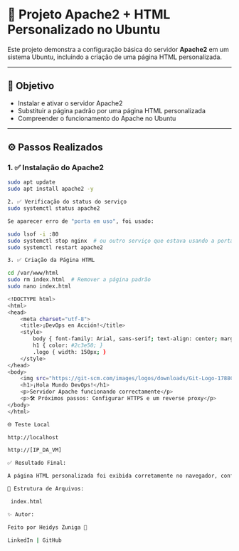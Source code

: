 # 🚀 Projeto Apache2 + HTML Personalizado no Ubuntu

Este projeto demonstra a configuração básica do servidor **Apache2** em um sistema Ubuntu, incluindo a criação de uma página HTML personalizada.

---

## 📌 Objetivo

- Instalar e ativar o servidor Apache2
- Substituir a página padrão por uma página HTML personalizada
- Compreender o funcionamento do Apache no Ubuntu

---

## ⚙️ Passos Realizados

### 1. ✅ Instalação do Apache2

```bash
sudo apt update
sudo apt install apache2 -y

2. ✅ Verificação do status do serviço
sudo systemctl status apache2

Se aparecer erro de "porta em uso", foi usado:

sudo lsof -i :80
sudo systemctl stop nginx  # ou outro serviço que estava usando a porta
sudo systemctl restart apache2

3. ✅ Criação da Página HTML

cd /var/www/html
sudo rm index.html  # Remover a página padrão
sudo nano index.html

<!DOCTYPE html>
<html>
<head>
    <meta charset="utf-8">
    <title>¡DevOps en Acción!</title>
    <style>
        body { font-family: Arial, sans-serif; text-align: center; margin-top: 50px; }
        h1 { color: #2c3e50; }
        .logo { width: 150px; }
    </style>
</head>
<body>
    <img src="https://git-scm.com/images/logos/downloads/Git-Logo-1788C.png" alt="Git Logo" class="logo">
    <h1>¡Hola Mundo DevOps!</h1>
    <p>Servidor Apache funcionando correctamente</p>
    <p>🛠️ Próximos passos: Configurar HTTPS e um reverse proxy</p>
</body>
</html>

🌐 Teste Local

http://localhost

http://[IP_DA_VM]

✅ Resultado Final:

A página HTML personalizada foi exibida corretamente no navegador, confirmando que o Apache está em funcionamento.

📁 Estrutura de Arquivos:

 index.html

✨ Autor:

Feito por Heidys Zuniga 💙

LinkedIn | GitHub


